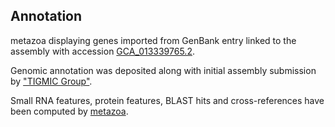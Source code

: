 **Annotation**
----------

metazoa displaying genes imported from GenBank entry linked to the assembly with accession [GCA\_013339765.2](http://www.ebi.ac.uk/ena/data/view/GCA_013339765.2).

Genomic annotation was deposited along with initial assembly submission by ["TIGMIC Group"](URL_GOES_HERE).

Small RNA features, protein features, BLAST hits and cross-references have been
computed by [metazoa](https://metazoa.ensembl.org/info/genome/annotation/index.html).
